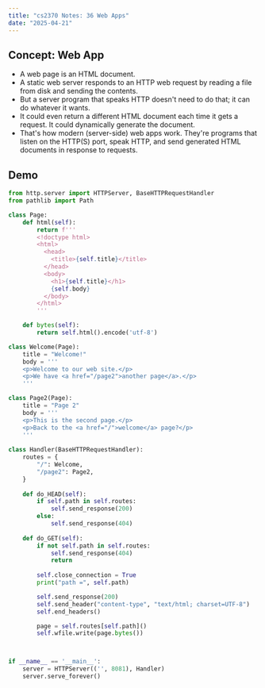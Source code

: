 ```yaml
---
title: "cs2370 Notes: 36 Web Apps"
date: "2025-04-21"
---
```


## Concept: Web App

- A web page is an HTML document.
- A static web server responds to an HTTP web request by reading
  a file from disk and sending the contents.
- But a server program that speaks HTTP doesn't need to do that;
  it can do whatever it wants.
- It could even return a different HTML document each time it gets
  a request. It could dynamically generate the document.
- That's how modern (server-side) web apps work. They're programs
  that listen on the HTTP(S) port, speak HTTP, and send generated
  HTML documents in response to requests. 


## Demo

```python
from http.server import HTTPServer, BaseHTTPRequestHandler
from pathlib import Path

class Page:
    def html(self):
        return f'''
        <!doctype html>
        <html>
          <head>
            <title>{self.title}</title>
          </head>
          <body>
            <h1>{self.title}</h1>
            {self.body}
          </body>
        </html>
        '''

    def bytes(self):
        return self.html().encode('utf-8')

class Welcome(Page):
    title = "Welcome!"
    body = '''
    <p>Welcome to our web site.</p>
    <p>We have <a href="/page2">another page</a>.</p>
    '''

class Page2(Page):
    title = "Page 2"
    body = '''
    <p>This is the second page.</p>
    <p>Back to the <a href="/">welcome</a> page?</p>
    '''
    
class Handler(BaseHTTPRequestHandler):
    routes = {
        "/": Welcome,
        "/page2": Page2,
    }
    
    def do_HEAD(self):
        if self.path in self.routes:
            self.send_response(200)
        else:
            self.send_response(404)
    
    def do_GET(self):
        if not self.path in self.routes:
            self.send_response(404)
            return
        
        self.close_connection = True        
        print("path =", self.path)

        self.send_response(200)
        self.send_header("content-type", "text/html; charset=UTF-8")
        self.end_headers()

        page = self.routes[self.path]()
        self.wfile.write(page.bytes())



if __name__ == '__main__':
    server = HTTPServer(('', 8081), Handler)
    server.serve_forever()
```
